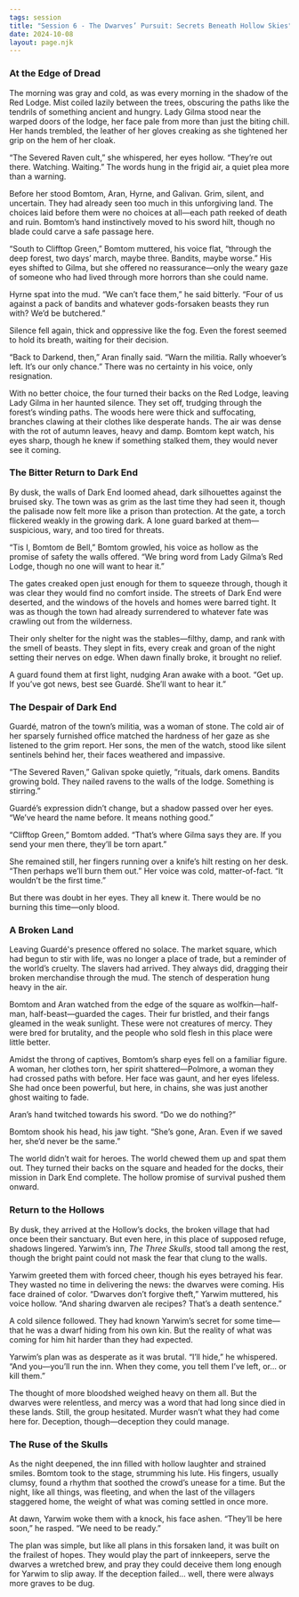 ```yaml
---
tags: session
title: "Session 6 - The Dwarves’ Pursuit: Secrets Beneath Hollow Skies"
date: 2024-10-08
layout: page.njk
---
```

### At the Edge of Dread

The morning was gray and cold, as was every morning in the shadow of the Red Lodge. Mist coiled lazily between the trees, obscuring the paths like the tendrils of something ancient and hungry. Lady Gilma stood near the warped doors of the lodge, her face pale from more than just the biting chill. Her hands trembled, the leather of her gloves creaking as she tightened her grip on the hem of her cloak.

“The Severed Raven cult,” she whispered, her eyes hollow. “They’re out there. Watching. Waiting.” The words hung in the frigid air, a quiet plea more than a warning.

Before her stood Bomtom, Aran, Hyrne, and Galivan. Grim, silent, and uncertain. They had already seen too much in this unforgiving land. The choices laid before them were no choices at all—each path reeked of death and ruin. Bomtom’s hand instinctively moved to his sword hilt, though no blade could carve a safe passage here.

“South to Clifftop Green,” Bomtom muttered, his voice flat, “through the deep forest, two days’ march, maybe three. Bandits, maybe worse.” His eyes shifted to Gilma, but she offered no reassurance—only the weary gaze of someone who had lived through more horrors than she could name.

Hyrne spat into the mud. “We can’t face them,” he said bitterly. “Four of us against a pack of bandits and whatever gods-forsaken beasts they run with? We’d be butchered.”

Silence fell again, thick and oppressive like the fog. Even the forest seemed to hold its breath, waiting for their decision.

“Back to Darkend, then,” Aran finally said. “Warn the militia. Rally whoever’s left. It’s our only chance.” There was no certainty in his voice, only resignation.

With no better choice, the four turned their backs on the Red Lodge, leaving Lady Gilma in her haunted silence. They set off, trudging through the forest’s winding paths. The woods here were thick and suffocating, branches clawing at their clothes like desperate hands. The air was dense with the rot of autumn leaves, heavy and damp. Bomtom kept watch, his eyes sharp, though he knew if something stalked them, they would never see it coming.

### The Bitter Return to Dark End

By dusk, the walls of Dark End loomed ahead, dark silhouettes against the bruised sky. The town was as grim as the last time they had seen it, though the palisade now felt more like a prison than protection. At the gate, a torch flickered weakly in the growing dark. A lone guard barked at them—suspicious, wary, and too tired for threats.

“Tis I, Bomtom de Bell,” Bomtom growled, his voice as hollow as the promise of safety the walls offered. “We bring word from Lady Gilma’s Red Lodge, though no one will want to hear it.”

The gates creaked open just enough for them to squeeze through, though it was clear they would find no comfort inside. The streets of Dark End were deserted, and the windows of the hovels and homes were barred tight. It was as though the town had already surrendered to whatever fate was crawling out from the wilderness.

Their only shelter for the night was the stables—filthy, damp, and rank with the smell of beasts. They slept in fits, every creak and groan of the night setting their nerves on edge. When dawn finally broke, it brought no relief.

A guard found them at first light, nudging Aran awake with a boot. “Get up. If you’ve got news, best see Guardé. She’ll want to hear it.”

### The Despair of Dark End

Guardé, matron of the town’s militia, was a woman of stone. The cold air of her sparsely furnished office matched the hardness of her gaze as she listened to the grim report. Her sons, the men of the watch, stood like silent sentinels behind her, their faces weathered and impassive.

“The Severed Raven,” Galivan spoke quietly, “rituals, dark omens. Bandits growing bold. They nailed ravens to the walls of the lodge. Something is stirring.”

Guardé’s expression didn’t change, but a shadow passed over her eyes. “We’ve heard the name before. It means nothing good.”

“Clifftop Green,” Bomtom added. “That’s where Gilma says they are. If you send your men there, they’ll be torn apart.”

She remained still, her fingers running over a knife’s hilt resting on her desk. “Then perhaps we’ll burn them out.” Her voice was cold, matter-of-fact. “It wouldn’t be the first time.”

But there was doubt in her eyes. They all knew it. There would be no burning this time—only blood.

### A Broken Land

Leaving Guardé's presence offered no solace. The market square, which had begun to stir with life, was no longer a place of trade, but a reminder of the world’s cruelty. The slavers had arrived. They always did, dragging their broken merchandise through the mud. The stench of desperation hung heavy in the air.

Bomtom and Aran watched from the edge of the square as wolfkin—half-man, half-beast—guarded the cages. Their fur bristled, and their fangs gleamed in the weak sunlight. These were not creatures of mercy. They were bred for brutality, and the people who sold flesh in this place were little better.

Amidst the throng of captives, Bomtom’s sharp eyes fell on a familiar figure. A woman, her clothes torn, her spirit shattered—Polmore, a woman they had crossed paths with before. Her face was gaunt, and her eyes lifeless. She had once been powerful, but here, in chains, she was just another ghost waiting to fade.

Aran’s hand twitched towards his sword. “Do we do nothing?”

Bomtom shook his head, his jaw tight. “She’s gone, Aran. Even if we saved her, she’d never be the same.”

The world didn’t wait for heroes. The world chewed them up and spat them out. They turned their backs on the square and headed for the docks, their mission in Dark End complete. The hollow promise of survival pushed them onward.

### Return to the Hollows

By dusk, they arrived at the Hollow’s docks, the broken village that had once been their sanctuary. But even here, in this place of supposed refuge, shadows lingered. Yarwim’s inn, _The Three Skulls_, stood tall among the rest, though the bright paint could not mask the fear that clung to the walls.

Yarwim greeted them with forced cheer, though his eyes betrayed his fear. They wasted no time in delivering the news: the dwarves were coming. His face drained of color. “Dwarves don’t forgive theft,” Yarwim muttered, his voice hollow. “And sharing dwarven ale recipes? That’s a death sentence.”

A cold silence followed. They had known Yarwim’s secret for some time—that he was a dwarf hiding from his own kin. But the reality of what was coming for him hit harder than they had expected.

Yarwim’s plan was as desperate as it was brutal. “I’ll hide,” he whispered. “And you—you’ll run the inn. When they come, you tell them I’ve left, or… or kill them.”

The thought of more bloodshed weighed heavy on them all. But the dwarves were relentless, and mercy was a word that had long since died in these lands. Still, the group hesitated. Murder wasn’t what they had come here for. Deception, though—deception they could manage.

### The Ruse of the Skulls

As the night deepened, the inn filled with hollow laughter and strained smiles. Bomtom took to the stage, strumming his lute. His fingers, usually clumsy, found a rhythm that soothed the crowd’s unease for a time. But the night, like all things, was fleeting, and when the last of the villagers staggered home, the weight of what was coming settled in once more.

At dawn, Yarwim woke them with a knock, his face ashen. “They’ll be here soon,” he rasped. “We need to be ready.”

The plan was simple, but like all plans in this forsaken land, it was built on the frailest of hopes. They would play the part of innkeepers, serve the dwarves a wretched brew, and pray they could deceive them long enough for Yarwim to slip away. If the deception failed… well, there were always more graves to be dug.
